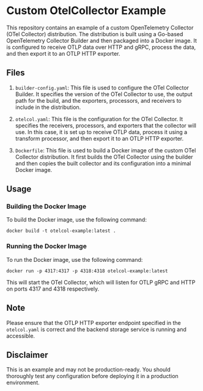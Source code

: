 # Custom OtelCollector Example

This repository contains an example of a custom OpenTelemetry Collector (OTel Collector) distribution. The distribution is built using a Go-based OpenTelemetry Collector Builder and then packaged into a Docker image. It is configured to receive OTLP data over HTTP and gRPC, process the data, and then export it to an OTLP HTTP exporter.

## Files

1. `builder-config.yaml`: This file is used to configure the OTel Collector Builder. It specifies the version of the OTel Collector to use, the output path for the build, and the exporters, processors, and receivers to include in the distribution.

2. `otelcol.yaml`: This file is the configuration for the OTel Collector. It specifies the receivers, processors, and exporters that the collector will use. In this case, it is set up to receive OTLP data, process it using a transform processor, and then export it to an OTLP HTTP exporter.

3. `Dockerfile`: This file is used to build a Docker image of the custom OTel Collector distribution. It first builds the OTel Collector using the builder and then copies the built collector and its configuration into a minimal Docker image.

## Usage

### Building the Docker Image

To build the Docker image, use the following command:

```shell
docker build -t otelcol-example:latest .
```

### Running the Docker Image

To run the Docker image, use the following command:

```shell
docker run -p 4317:4317 -p 4318:4318 otelcol-example:latest
```

This will start the OTel Collector, which will listen for OTLP gRPC and HTTP on ports 4317 and 4318 respectively.

## Note

Please ensure that the OTLP HTTP exporter endpoint specified in the `otelcol.yaml` is correct and the backend storage service is running and accessible.

## Disclaimer

This is an example and may not be production-ready. You should thoroughly test any configuration before deploying it in a production environment.